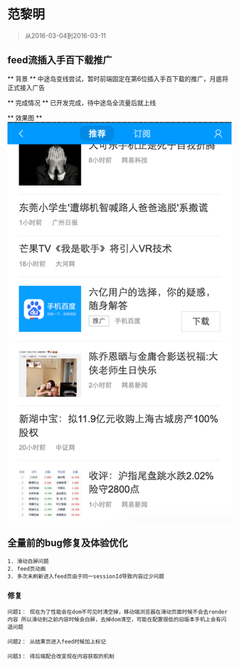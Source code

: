 # 范黎明

> 从2016-03-04到2016-03-11

## feed流插入手百下载推广

** 背景 **
	中途岛变线尝试，暂时前端固定在第6位插入手百下载的推广，月底将正式接入广告
	
** 完成情况 **
	已开发完成，待中途岛全流量后就上线
	
** 效果图 **
	![img](./img/fanliming/shoubai.png)
	
## 全量前的bug修复及体验优化

	1. 滑动白屏问题
	2. feed页动画
	3. 多次未刷新进入feed页由于同一sessionId导致内容过少问题
	
### 修复

	问题1： 现在为了性能会在dom不可见时清空掉，移动端浏览器在滑动页面时候不会去render内容 所以滑动到之前内容时候会白屏，去掉dom清空，可能在配置很低的旧版本手机上会有闪退问题
	
	问题2： 从结果页进入feed时候加上标记
	
	问题3： 得后端配合改变现在内容获取的机制
	

	

